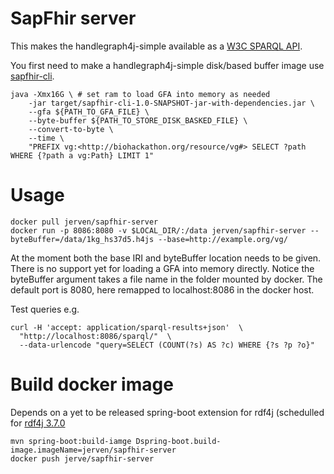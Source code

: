 # SapFhir server

This makes the handlegraph4j-simple available as a [W3C SPARQL API](https://www.w3.org/TR/sparql11-protocol/).

You first need to make a handlegraph4j-simple disk/based buffer image use [sapfhir-cli](https://github.com/JervenBolleman/sapfhir-cli).


```
java -Xmx16G \ # set ram to load GFA into memory as needed
    -jar target/sapfhir-cli-1.0-SNAPSHOT-jar-with-dependencies.jar \
    --gfa ${PATH_TO_GFA_FILE} \
    --byte-buffer ${PATH_TO_STORE_DISK_BASKED_FILE} \
    --convert-to-byte \
    --time \
    "PREFIX vg:<http://biohackathon.org/resource/vg#> SELECT ?path WHERE {?path a vg:Path} LIMIT 1"
```


# Usage

```
docker pull jerven/sapfhir-server
docker run -p 8086:8080 -v $LOCAL_DIR/:/data jerven/sapfhir-server --byteBuffer=/data/1kg_hs37d5.h4js --base=http://example.org/vg/
```
At the moment both the base IRI and byteBuffer location needs to be given.
There is no support yet for loading a GFA into memory directly.
Notice the byteBuffer argument takes a file name in the folder mounted by docker.
The default port is 8080, here remapped to localhost:8086 in the docker host.

Test queries e.g.

```
curl -H 'accept: application/sparql-results+json'  \
  "http://localhost:8086/sparql/"  \
  --data-urlencode "query=SELECT (COUNT(?s) AS ?c) WHERE {?s ?p ?o}"
```

# Build docker image

Depends on a yet to be released spring-boot extension for rdf4j (schedulled for [rdf4j 3.7.0](https://github.com/eclipse/rdf4j/pull/2905)


```
mvn spring-boot:build-iamge Dspring-boot.build-image.imageName=jerven/sapfhir-server
docker push jerve/sapfhir-server
```



